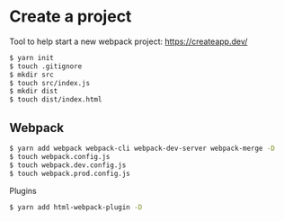 # Create a project

Tool to help start a new webpack project: https://createapp.dev/

```bash
$ yarn init
$ touch .gitignore
$ mkdir src
$ touch src/index.js
$ mkdir dist
$ touch dist/index.html
```

## Webpack

```bash
$ yarn add webpack webpack-cli webpack-dev-server webpack-merge -D
$ touch webpack.config.js
$ touch webpack.dev.config.js
$ touch webpack.prod.config.js
```

Plugins

```bash
$ yarn add html-webpack-plugin -D
```